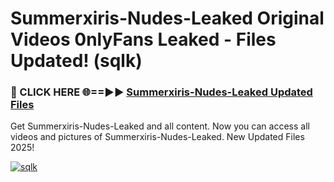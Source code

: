 # Summerxiris-Nudes-Leaked Original Videos 0nlyFans Leaked - Files Updated! (sqlk)

<h3>🔴 CLICK HERE 🌐==►► <a href="https://tinyurl.com/4mcuefdz" rel="nofollow">Summerxiris-Nudes-Leaked Updated Files</a></h3>

Get Summerxiris-Nudes-Leaked and all content. Now you can access all videos and pictures of Summerxiris-Nudes-Leaked. New Updated Files 2025!

[![sqlk](https://i.imgur.com/StAQSOY.gif)](https://tinyurl.com/4mcuefdz)
